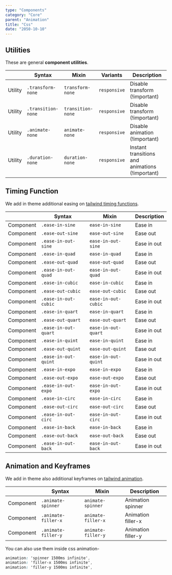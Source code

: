 ```yaml
---
type: "Components"
category: "Core"
parent: "Animation"
title: "Css"
date: "2050-10-10"
---
```


## Utilities

These are general **component utilities**.

<div class="overflow-sub overflow-y-hidden overflow-x-scroll my-4 mt-fc mb-lc w-full">

|                      | Syntax                          | Mixin            | Variants               | Description                   |
| ----------------------- | ----------------------------------------- | -----------------------------| ----------------------------- | ----------------------------- |
| Utility                  | `.transform-none`                     | `transform-none`                | `responsive`                | Disable transform (!important)            |
| Utility                  | `.transition-none`                     | `transition-none`                | `responsive`                | Disable transform (!important)            |
| Utility                  | `.animate-none`                     | `animate-none`                | `responsive`                | Disable animation (!important)            |
| Utility                  | `.duration-none`                     | `duration-none`                | `responsive`                | Instant transitions and animations (!important)            |

</div>

## Timing Function

We add in theme additional easing on [tailwind timing functions](https://tailwindcss.com/docs/transition-timing-function).

<div class="overflow-sub overflow-y-hidden overflow-x-scroll my-4 mt-fc mb-lc w-full">

|                      | Syntax                          | Mixin            | Description                   |
| ----------------------- | ----------------------------------------- | -----------------------------| ----------------------------- |
| Component                  | `.ease-in-sine`                     | `ease-in-sine`                | Ease in            |
| Component                  | `.ease-out-sine`                     | `ease-out-sine`                | Ease out            |
| Component                  | `.ease-in-out-sine`                     | `ease-in-out-sine`                | Ease in out            |
| Component                  | `.ease-in-quad`                     | `ease-in-quad`                | Ease in            |
| Component                  | `.ease-out-quad`                     | `ease-out-quad`                | Ease out            |
| Component                  | `.ease-in-out-quad`                     | `ease-in-out-quad`                | Ease in out            |
| Component                  | `.ease-in-cubic`                     | `ease-in-cubic`                | Ease in            |
| Component                  | `.ease-out-cubic`                     | `ease-out-cubic`                | Ease out            |
| Component                  | `.ease-in-out-cubic`                     | `ease-in-out-cubic`                | Ease in out            |
| Component                  | `.ease-in-quart`                     | `ease-in-quart`                | Ease in            |
| Component                  | `.ease-out-quart`                     | `ease-out-quart`                | Ease out            |
| Component                  | `.ease-in-out-quart`                     | `ease-in-out-quart`                | Ease in out            |
| Component                  | `.ease-in-quint`                     | `ease-in-quint`                | Ease in            |
| Component                  | `.ease-out-quint`                     | `ease-out-quint`                | Ease out            |
| Component                  | `.ease-in-out-quint`                     | `ease-in-out-quint`                | Ease in out            |
| Component                  | `.ease-in-expo`                     | `ease-in-expo`                | Ease in            |
| Component                  | `.ease-out-expo`                     | `ease-out-expo`                | Ease out            |
| Component                  | `.ease-in-out-expo`                     | `ease-in-out-expo`                | Ease in out            |
| Component                  | `.ease-in-circ`                     | `ease-in-circ`                | Ease in            |
| Component                  | `.ease-out-circ`                     | `ease-out-circ`                | Ease out            |
| Component                  | `.ease-in-out-circ`                     | `ease-in-out-circ`                | Ease in out            |
| Component                  | `.ease-in-back`                     | `ease-in-back`                | Ease in            |
| Component                  | `.ease-out-back`                     | `ease-out-back`                | Ease out            |
| Component                  | `.ease-in-out-back`                     | `ease-in-out-back`                | Ease in out            |

</div>

##  Animation and Keyframes

We add in theme also additional keyframes on [tailwind animation](https://tailwindcss.com/docs/animation).

<div class="overflow-sub overflow-y-hidden overflow-x-scroll my-4 mt-fc mb-lc w-full">

|                      | Syntax                          | Mixin            | Description                   |
| ----------------------- | ----------------------------------------- | -----------------------------| ----------------------------- |
| Component                  | `.animate-spinner`                     | `animate-spinner`                | Animation spinner            |
| Component                  | `.animate-filler-x`                     | `animate-filler-x`                | Animation filler-x            |
| Component                  | `.animate-filler-y`                     | `animate-filler-y`                | Animation filler-y            |

</div>

You can also use them inside css animation-

```css
animation: 'spinner 1500ms infinite',
animation: 'filler-x 1500ms infinite',
animation: 'filler-y 1500ms infinite',
```

